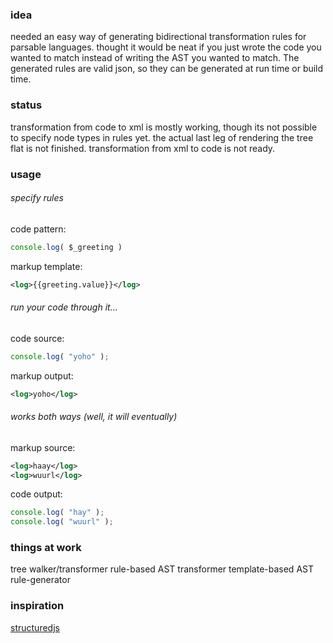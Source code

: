 ### idea

needed an easy way of generating bidirectional transformation rules for parsable languages.
thought it would be neat if you just wrote the code you wanted to match instead of writing the AST you wanted to match. The generated rules are valid json, so they can be generated at run time or build time.

### status

transformation from code to xml is mostly working, though its not possible to specify node types in rules yet.
the actual last leg of rendering the tree flat is not finished.
transformation from xml to code is not ready.

### usage

###### specify rules

code pattern: 
```js
console.log( $_greeting )
```
markup template:
```xml
<log>{{greeting.value}}</log>
```

###### run your code through it...

code source:
```js
console.log( "yoho" );
```
markup output: 
```xml
<log>yoho</log>
```

###### works both ways (well, it will eventually)

markup source: 
```xml
<log>haay</log>
<log>wuurl</log>
```
code output: 
```js
console.log( "hay" );
console.log( "wuurl" );
```

### things at work
tree walker/transformer
rule-based AST transformer
template-based AST rule-generator


### inspiration

[structuredjs](https://github.com/Khan/structuredjs)
